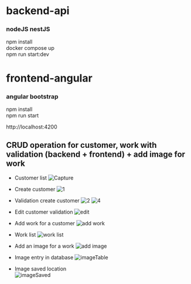 # backend-api </br>
### nodeJS nestJS </br>

npm install </br>
docker compose up </br>
npm run start:dev </br>

# frontend-angular </br>
### angular bootstrap
npm install </br>
npm run start </br>
 
http://localhost:4200 </br>

## CRUD operation for customer, work with validation (backend + frontend) + add image for work </br>

- Customer list
![Capture](https://user-images.githubusercontent.com/115366930/230737277-2685bd42-5856-459f-a51e-f18a5252a551.PNG)

- Create customer 
 ![1](https://user-images.githubusercontent.com/115366930/230737313-5a68d155-c6d9-4b83-b9c7-496781c14a49.PNG)

- Validation create customer 
 ![2](https://user-images.githubusercontent.com/115366930/230737344-8a27fd79-1e32-4b56-9d1f-3a8dd13d3663.PNG)
 ![4](https://user-images.githubusercontent.com/115366930/230737397-68497559-3a03-4229-a140-402196addcb1.PNG)

- Edit customer validation
![edit](https://user-images.githubusercontent.com/115366930/230737428-f4ac002c-8a6b-49ff-ba9f-9938d50559e5.PNG)

- Add work for a customer
![add work](https://user-images.githubusercontent.com/115366930/230737469-50825b6a-5337-4837-9f43-0a159ebae83d.PNG)

- Work list
![work list](https://user-images.githubusercontent.com/115366930/230737565-bccd356a-abbc-456d-8cfd-8d18463c2317.PNG)

- Add an image for a work
![add image](https://user-images.githubusercontent.com/115366930/230738251-082b49a6-cdba-469e-9a4c-8f3c4e7d9d42.PNG)

- Image entry in database 
![imageTable](https://user-images.githubusercontent.com/115366930/230738317-5368c465-8261-429f-bfc4-e5db8181feca.PNG)

- Image saved location </br>
![imageSaved](https://user-images.githubusercontent.com/115366930/230738282-07b89c1c-b4ae-4b4e-b10a-5120d10629f5.PNG)
